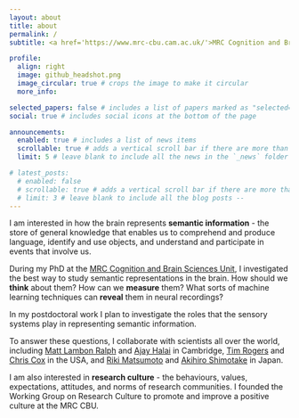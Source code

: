 ```yaml
---
layout: about
title: about
permalink: /
subtitle: <a href='https://www.mrc-cbu.cam.ac.uk/'>MRC Cognition and Brain Sciences Unit</a>,<a href='https://www.cam.ac.uk/'>University of Cambridge</a>.

profile:
  align: right
  image: github_headshot.png
  image_circular: true # crops the image to make it circular
  more_info:

selected_papers: false # includes a list of papers marked as "selected={true}"
social: true # includes social icons at the bottom of the page

announcements:
  enabled: true # includes a list of news items
  scrollable: true # adds a vertical scroll bar if there are more than 3 news items
  limit: 5 # leave blank to include all the news in the `_news` folder

# latest_posts:
  # enabled: false
  # scrollable: true # adds a vertical scroll bar if there are more than 3 new posts items
  # limit: 3 # leave blank to include all the blog posts --
---
```


I am interested in how the brain represents **semantic information** - the store of general knowledge that enables us to comprehend and produce language, identify and use objects, and understand and participate in events that involve us. 

During my PhD at the [MRC Cognition and Brain Sciences Unit](https://www.mrc-cbu.cam.ac.uk/), I investigated the best way to study semantic representations in the brain. How should we **think** about them? How can we **measure** them? What sorts of machine learning techniques can **reveal** them in neural recordings?

In my postdoctoral work I plan to investigate the roles that the sensory systems play in representing semantic information. 

To answer these questions, I collaborate with scientists all over the world, including [Matt Lambon Ralph](https://www.mrc-cbu.cam.ac.uk/people/matt.lambon-ralph/) and [Ajay Halai](https://www.halaiaphasialab.com/) in Cambridge, [Tim Rogers](http://concepts.psych.wisc.edu/) and [Chris Cox](https://faculty.lsu.edu/chriscox/people.php) in the USA, and [Riki Matsumoto](https://www.med.kyoto-u.ac.jp/en/news/5777) and [Akihiro Shimotake](https://www.researchgate.net/profile/Akihiro-Shimotake) in Japan. 

I am also interested in **research culture** - the behaviours, values, expectations, attitudes, and norms of research communities. I founded the Working Group on Research Culture to promote and improve a positive culture at the MRC CBU.

<!-- Put your address / P.O. box / other info right below your picture. You can also disable any of these elements by editing `profile` property of the YAML header of your `_pages/about.md`. Edit `_bibliography/papers.bib` and Jekyll will render your [publications page](/al-folio/publications/) automatically. -->

